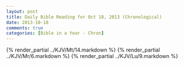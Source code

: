 ```yaml
---
layout: post
title: Daily Bible Reading for Oct 18, 2013 (Chronological)
date: 2013-10-18
comments: true
categories: [Bible in a Year - Chron]
---
```

{% render_partial ../KJV/Mt/14.markdown %}
{% render_partial ../KJV/Mr/6.markdown %}
{% render_partial ../KJV/Lu/9.markdown %}
